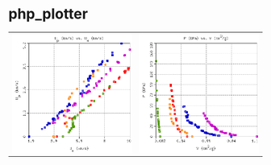 # php_plotter

<table><tr><td><img src="docs/pics/sample_plot_1.png"/></td><td><img src="docs/pics/sample_plot_2.png"/></td></tr></table>
